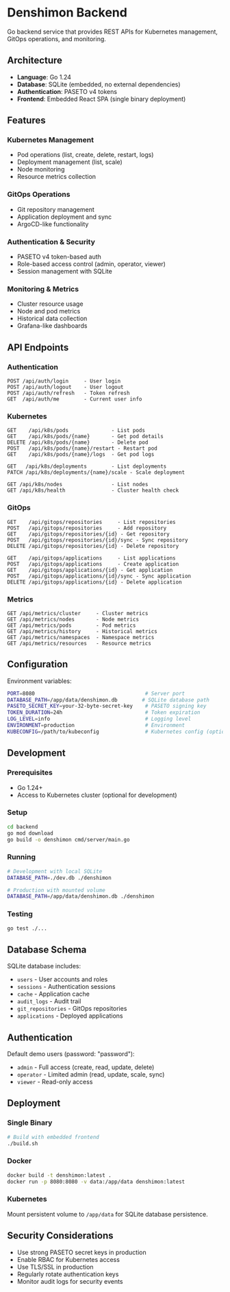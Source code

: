 # Denshimon Backend

Go backend service that provides REST APIs for Kubernetes management, GitOps operations, and monitoring.

## Architecture

- **Language**: Go 1.24
- **Database**: SQLite (embedded, no external dependencies)
- **Authentication**: PASETO v4 tokens
- **Frontend**: Embedded React SPA (single binary deployment)

## Features

### Kubernetes Management
- Pod operations (list, create, delete, restart, logs)
- Deployment management (list, scale)
- Node monitoring
- Resource metrics collection

### GitOps Operations
- Git repository management
- Application deployment and sync
- ArgoCD-like functionality

### Authentication & Security
- PASETO v4 token-based auth
- Role-based access control (admin, operator, viewer)
- Session management with SQLite

### Monitoring & Metrics
- Cluster resource usage
- Node and pod metrics
- Historical data collection
- Grafana-like dashboards

## API Endpoints

### Authentication
```
POST /api/auth/login     - User login
POST /api/auth/logout    - User logout
POST /api/auth/refresh   - Token refresh
GET  /api/auth/me        - Current user info
```

### Kubernetes
```
GET    /api/k8s/pods              - List pods
GET    /api/k8s/pods/{name}       - Get pod details
DELETE /api/k8s/pods/{name}       - Delete pod
POST   /api/k8s/pods/{name}/restart - Restart pod
GET    /api/k8s/pods/{name}/logs  - Get pod logs

GET   /api/k8s/deployments        - List deployments
PATCH /api/k8s/deployments/{name}/scale - Scale deployment

GET /api/k8s/nodes                - List nodes
GET /api/k8s/health               - Cluster health check
```

### GitOps
```
GET    /api/gitops/repositories     - List repositories
POST   /api/gitops/repositories     - Add repository
GET    /api/gitops/repositories/{id} - Get repository
POST   /api/gitops/repositories/{id}/sync - Sync repository
DELETE /api/gitops/repositories/{id} - Delete repository

GET    /api/gitops/applications     - List applications
POST   /api/gitops/applications     - Create application
GET    /api/gitops/applications/{id} - Get application
POST   /api/gitops/applications/{id}/sync - Sync application
DELETE /api/gitops/applications/{id} - Delete application
```

### Metrics
```
GET /api/metrics/cluster     - Cluster metrics
GET /api/metrics/nodes       - Node metrics
GET /api/metrics/pods        - Pod metrics
GET /api/metrics/history     - Historical metrics
GET /api/metrics/namespaces  - Namespace metrics
GET /api/metrics/resources   - Resource metrics
```

## Configuration

Environment variables:

```bash
PORT=8080                                    # Server port
DATABASE_PATH=/app/data/denshimon.db        # SQLite database path
PASETO_SECRET_KEY=your-32-byte-secret-key    # PASETO signing key
TOKEN_DURATION=24h                           # Token expiration
LOG_LEVEL=info                               # Logging level
ENVIRONMENT=production                       # Environment
KUBECONFIG=/path/to/kubeconfig               # Kubernetes config (optional)
```

## Development

### Prerequisites
- Go 1.24+
- Access to Kubernetes cluster (optional for development)

### Setup
```bash
cd backend
go mod download
go build -o denshimon cmd/server/main.go
```

### Running
```bash
# Development with local SQLite
DATABASE_PATH=./dev.db ./denshimon

# Production with mounted volume
DATABASE_PATH=/app/data/denshimon.db ./denshimon
```

### Testing
```bash
go test ./...
```

## Database Schema

SQLite database includes:
- `users` - User accounts and roles
- `sessions` - Authentication sessions
- `cache` - Application cache
- `audit_logs` - Audit trail
- `git_repositories` - GitOps repositories
- `applications` - Deployed applications

## Authentication

Default demo users (password: "password"):
- `admin` - Full access (create, read, update, delete)
- `operator` - Limited admin (read, update, scale, sync)
- `viewer` - Read-only access

## Deployment

### Single Binary
```bash
# Build with embedded frontend
./build.sh
```

### Docker
```bash
docker build -t denshimon:latest .
docker run -p 8080:8080 -v data:/app/data denshimon:latest
```

### Kubernetes
Mount persistent volume to `/app/data` for SQLite database persistence.

## Security Considerations

- Use strong PASETO secret keys in production
- Enable RBAC for Kubernetes access
- Use TLS/SSL in production
- Regularly rotate authentication keys
- Monitor audit logs for security events